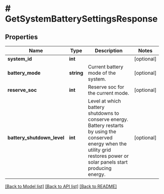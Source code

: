 # # GetSystemBatterySettingsResponse

## Properties

Name | Type | Description | Notes
------------ | ------------- | ------------- | -------------
**system_id** | **int** |  | [optional]
**battery_mode** | **string** | Current battery mode of the system. | [optional]
**reserve_soc** | **int** | Reserve soc for the current mode. | [optional]
**battery_shutdown_level** | **int** | Level at which battery shutdowns to conserve energy. Battery restarts by using the conserved energy when the utility grid restores power or solar panels start producing energy. | [optional]

[[Back to Model list]](../../README.md#models) [[Back to API list]](../../README.md#endpoints) [[Back to README]](../../README.md)
